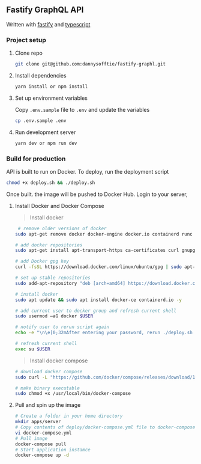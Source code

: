 ## Fastify GraphQL API

Written with [fastify](https://fastify.io) and [typescript](https://www.typescriptlang.org)

### Project setup

1. Clone repo
    ```bash
    git clone git@github.com:dannysofftie/fastify-graphl.git
    ```
2. Install dependencies
    ```bash
    yarn install or npm install
    ```
3. Set up environment variables

    Copy `.env.sample` file to `.env` and update the variables

    ```bash
    cp .env.sample .env
    ```

4. Run development server
    ```bash
    yarn dev or npm run dev
    ```

### Build for production

API is built to run on Docker. To deploy, run the deployment script

```bash
chmod +x deploy.sh && ./deploy.sh
```

Once built. the image will be pushed to Docker Hub. Login to your server,

1. Install Docker and Docker Compose

    > Install docker

    ```bash
     # remove older versions of docker
    sudo apt-get remove docker docker-engine docker.io containerd runc -y

    # add docker repositories
    sudo apt-get install apt-transport-https ca-certificates curl gnupg-agent software-properties-common -y

    # add Docker gpg key
    curl -fsSL https://download.docker.com/linux/ubuntu/gpg | sudo apt-key add -

    # set up stable repositories
    sudo add-apt-repository "deb [arch=amd64] https://download.docker.com/linux/ubuntu $(lsb_release -cs)  stable" -y

    # install docker
    sudo apt update && sudo apt install docker-ce containerd.io -y

    # add current user to docker group and refresh current shell
    sudo usermod –aG docker $USER

    # notify user to rerun script again
    echo -e "\n\e[0;32mAfter entering your password, rerun ./deploy.sh again to proceed\e[0;39m\n"

    # refresh current shell
    exec su $USER
    ```

    > Install docker compose

    ```bash
    # download docker compose
    sudo curl -L "https://github.com/docker/compose/releases/download/1.26.2/docker-compose-$(uname -s)-$(uname -m)" -o /usr/local/bin/docker-compose

    # make binary executable
    sudo chmod +x /usr/local/bin/docker-compose
    ```

2. Pull and spin up the image

    ```bash
    # Create a folder in your home directory
    mkdir apps/server
    # Copy contents of deploy/docker-compose.yml file to docker-compose.yml
    vi docker-compose.yml
    # Pull image
    docker-compose pull
    # Start application instamce
    docker-compose up -d

    ```
